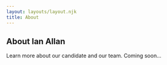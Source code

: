 ```yaml
---
layout: layouts/layout.njk
title: About
---
```


## About Ian Allan

Learn more about our candidate and our team. Coming soon...
